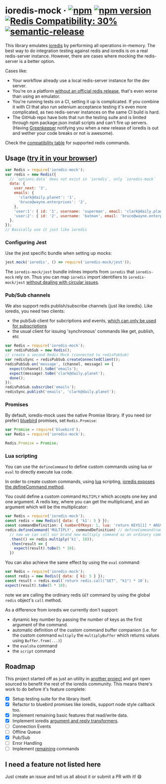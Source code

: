 # ioredis-mock &middot; [![npm](https://img.shields.io/npm/dm/ioredis-mock.svg?style=flat-square)](https://npm-stat.com/charts.html?package=ioredis-mock) [![npm version](https://img.shields.io/npm/v/ioredis-mock.svg?style=flat-square)](https://www.npmjs.com/package/ioredis-mock) [![Redis Compatibility: 30%](https://img.shields.io/badge/redis-30%25-orange.svg?style=flat-square)](compat.md) [![semantic-release](https://img.shields.io/badge/%20%20%F0%9F%93%A6%F0%9F%9A%80-semantic--release-e10079.svg?style=flat-square)](https://github.com/semantic-release/semantic-release)

This library emulates [ioredis](https://github.com/luin/ioredis) by performing
all operations in-memory. The best way to do integration testing against redis
and ioredis is on a real redis-server instance. However, there are cases where
mocking the redis-server is a better option.

Cases like:

- Your workflow already use a local redis-server instance for the dev server.
- You're on a platform
  [without an official redis release](https://github.com/MSOpenTech/redis),
  that's even worse than using an emulator.
- You're running tests on a CI, setting it up is complicated. If you combine it
  with CI that also run selenium acceptance testing it's even more complicated,
  as two redis-server instances on the same CI build is hard.
- The GitHub repo have bots that run the testing suite and is limited through
  npm package.json install scripts and can't fire up servers. (Having
  [Greenkeeper](https://greenkeeper.io/) notifying you when a new release of
  ioredis is out and wether your code breaks or not is awesome).

Check the [compatibility table](compat.md) for supported redis commands.

## Usage ([try it in your browser](https://runkit.com/npm/ioredis-mock))

```js
var Redis = require('ioredis-mock');
var redis = new Redis({
  // `options.data` does not exist in `ioredis`, only `ioredis-mock`
  data: {
    user_next: '3',
    emails: {
      'clark@daily.planet': '1',
      'bruce@wayne.enterprises': '2',
    },
    'user:1': { id: '1', username: 'superman', email: 'clark@daily.planet' },
    'user:2': { id: '2', username: 'batman', email: 'bruce@wayne.enterprises' },
  },
});
// Basically use it just like ioredis
```

### Configuring Jest

Use the jest specific bundle when setting up mocks:

```js
jest.mock('ioredis', () => require('ioredis-mock/jest'));
```

The `ioredis-mock/jest` bundle inlines imports from `ioredis` that `ioredis-mock` rely on. Thus you can map `ioredis` import identifiers to `ioredis-mock/jest` [without dealing with circular issues](https://github.com/stipsan/ioredis-mock/issues/568).

### Pub/Sub channels

We also support redis publish/subscribe channels (just like ioredis).
Like ioredis, you need two clients:

- the pubSub client for subcriptions and events, [which can only be used for subscriptions](https://redis.io/topics/pubsub)
- the usual client for issuing 'synchronous' commands like get, publish, etc

```js
var Redis = require('ioredis-mock');
var redisPubSub = new Redis();
// create a second Redis Mock (connected to redisPubSub)
var redisSync = redisPubSub.createConnectedClient();
redisPubSub.on('message', (channel, message) => {
  expect(channel).toBe('emails');
  expect(message).toBe('clark@daily.planet');
  done();
});
redisPubSub.subscribe('emails');
redisSync.publish('emails', 'clark@daily.planet');
```

### Promises

By default, ioredis-mock uses the native Promise library. If you need (or prefer) [bluebird](http://bluebirdjs.com/) promises, set `Redis.Promise`:

```js
var Promise = require('bluebird');
var Redis = require('ioredis-mock');

Redis.Promise = Promise;
```

### Lua scripting

You can use the `defineCommand` to define custom commands using lua or `eval` to directly execute lua code.

In order to create custom commands, using [lua](http://lua.org) scripting, [ioredis exposes the defineCommand method](https://github.com/luin/ioredis#lua-scripting).

You could define a custom command `MULTIPLY` which accepts one
key and one argument. A redis key, where you can get the multiplicand, and an argument which will be the multiplicator:

```js
var Redis = require('ioredis-mock');
const redis = new Redis({ data: { 'k1': 5 } });
const commandDefinition: { numberOfKeys: 1, lua: 'return KEYS[1] * ARGV[1]' };
redis.defineCommand('MULTIPLY', commandDefinition) // defineCommand(name, definition)
  // now we can call our brand new multiply command as an ordinary command
  .then(() => redis.multiply('k1', 10));
  .then(result => {
    expect(result).toBe(5 * 10);
  })
```

You can also achieve the same effect by using the `eval` command:

```js
var Redis = require('ioredis-mock');
const redis = new Redis({ data: { k1: 5 } });
const result = redis.eval(`return redis.call("GET", "k1") * 10`);
expect(result).toBe(5 * 10);
```

note we are calling the ordinary redis `GET` command by using the global `redis` object's `call` method.

As a difference from ioredis we currently don't support:

- dynamic key number by passing the number of keys as the first argument of the command.
- automatic definition of the custom command buffer companion (i.e. for the custom command `multiply` the `multiplyBuffer` which returns values using `Buffer.from(...)`)
- the `evalsha` command
- the `script` command

## Roadmap

This project started off as just an utility in
[another project](https://github.com/stipsan/epic) and got open sourced to
benefit the rest of the ioredis community. This means there's work to do before
it's feature complete:

- [x] Setup testing suite for the library itself.
- [x] Refactor to bluebird promises like ioredis, support node style callback
      too.
- [x] Implement remaining basic features that read/write data.
- [x] Implement ioredis
      [argument and reply transformers](https://github.com/luin/ioredis#transforming-arguments--replies).
- [ ] Connection Events
- [ ] Offline Queue
- [x] Pub/Sub
- [ ] Error Handling
- [ ] Implement [remaining](compat.md) commands

## I need a feature not listed here

Just create an issue and tell us all about it or submit a PR with it! 😄
